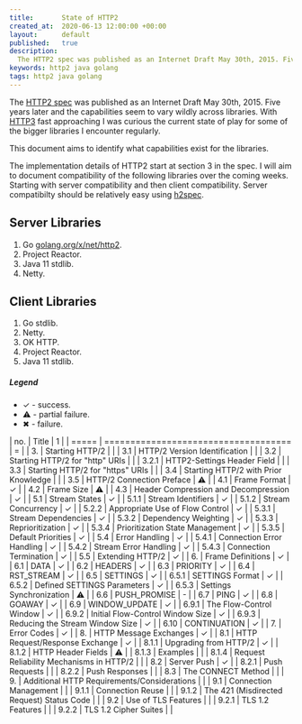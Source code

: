 ```yaml
---
title:       State of HTTP2
created_at:  2020-06-13 12:00:00 +00:00
layout:      default
published:   true
description:
  The HTTP2 spec was published as an Internet Draft May 30th, 2015. Five years later and the capabilities seem to vary wildly across libraries. With HTTP3 fast approaching I was curious the current state of play for some of the bigger libraries I encounter regularly.
keywords: http2 java golang
tags: http2 java golang
---
```


The [HTTP2 spec](https://http2.github.io/http2-spec/) was published as an Internet Draft May 30th, 2015. Five years later and the capabilities seem to vary wildly across libraries. With [HTTP3](https://http3.net/) fast approaching I was curious the current state of play for some of the bigger libraries I encounter regularly.

This document aims to identify what capabilities exist for the libraries.

The implementation details of HTTP2 start at section 3 in the spec. I will aim to document compatibility of the following libraries over the coming weeks. Starting with server compatibility and then client compatibility. Server compatibilty should be relatively easy using [h2spec](https://github.com/summerwind/h2spec).

## Server Libraries

1. Go [golang.org/x/net/http2](https://github.com/nfisher/http2-compat/blob/master/gostdlib/server.go).
1. Project Reactor.
1. Java 11 stdlib.
1. Netty.

## Client Libraries

1. Go stdlib.
1. Netty.
1. OK HTTP.
1. Project Reactor.
1. Java 11 stdlib.

##### Legend
* ✓ - success.
* ⚠ - partial failure.
* ✖ - failure.

| no.   | Title                                | 1 |
| ===== | ==================================== | = |
| 3.    | Starting HTTP/2                      |   |
| 3.1   | HTTP/2 Version Identification        |   |
| 3.2   | Starting HTTP/2 for "http" URIs      |   |
| 3.2.1 | HTTP2-Settings Header Field          |   |
| 3.3   | Starting HTTP/2 for "https" URIs     |   |
| 3.4   | Starting HTTP/2 with Prior Knowledge |   |
| 3.5   | HTTP/2 Connection Preface            | ⚠ |
| 4.1   | Frame Format                         | ✓ |
| 4.2   | Frame Size                           | ⚠ |
| 4.3   | Header Compression and Decompression | ✓ |
| 5.1   | Stream States                        | ✓ |
| 5.1.1 | Stream Identifiers                   | ✓ |
| 5.1.2 | Stream Concurrency                   | ✓ |
| 5.2.2 | Appropriate Use of Flow Control      | ✓ |
| 5.3.1 | Stream Dependencies                  | ✓ |
| 5.3.2 | Dependency Weighting                 | ✓ |
| 5.3.3 | Reprioritization                     | ✓ |
| 5.3.4 | Prioritization State Management      | ✓ |
| 5.3.5 | Default Priorities                   | ✓ |
| 5.4   | Error Handling                       | ✓ |
| 5.4.1 | Connection Error Handling            | ✓ |
| 5.4.2 | Stream Error Handling                | ✓ |
| 5.4.3 | Connection Termination               | ✓ |
| 5.5   | Extending HTTP/2                     | ✓ |
| 6.    | Frame Definitions                    | ✓ |
| 6.1   | DATA                                 | ✓ |
| 6.2   | HEADERS                              | ✓ |
| 6.3   | PRIORITY                             | ✓ |
| 6.4   | RST_STREAM                           | ✓ |
| 6.5   | SETTINGS                             | ✓ |
| 6.5.1 | SETTINGS Format                      | ✓ |
| 6.5.2 | Defined SETTINGS Parameters          | ✓ |
| 6.5.3 | Settings Synchronization             | ⚠ |
| 6.6   | PUSH_PROMISE                         | - |
| 6.7   | PING                                 | ✓ |
| 6.8   | GOAWAY                               | ✓ |
| 6.9   | WINDOW_UPDATE                        | ✓ |
| 6.9.1 | The Flow-Control Window              | ✓ |
| 6.9.2 | Initial Flow-Control Window Size     | ✓ |
| 6.9.3 | Reducing the Stream Window Size      | ✓ |
| 6.10  | CONTINUATION                         | ✓ |
| 7.    | Error Codes                          | ✓ |
| 8.    | HTTP Message Exchanges               | ✓ |
| 8.1   | HTTP Request/Response Exchange       | ✓ |
| 8.1.1 | Upgrading from HTTP/2                | ✓ |
| 8.1.2 | HTTP Header Fields                   | ⚠ |
| 8.1.3 | Examples                             |   |
| 8.1.4 | Request Reliability Mechanisms in HTTP/2 |   |
| 8.2   | Server Push                          | ✓ |
| 8.2.1 | Push Requests                        |   |
| 8.2.2 | Push Responses                       |   |
| 8.3   | The CONNECT Method                   |   |
| 9.    | Additional HTTP Requirements/Considerations |   |
| 9.1   | Connection Management                |   |
| 9.1.1 | Connection Reuse                     |   |
| 9.1.2 | The 421 (Misdirected Request) Status Code |   |
| 9.2   | Use of TLS Features                  |   |
| 9.2.1 | TLS 1.2 Features                     |   |
| 9.2.2 | TLS 1.2 Cipher Suites                |   |